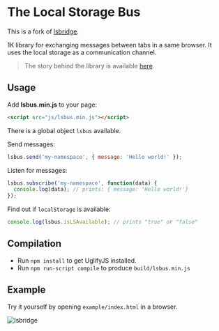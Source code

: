 # The Local Storage Bus

This is a fork of [lsbridge](https://github.com/krasimir/lsbridge).

1K library for exchanging messages between tabs in a same browser. It uses the local storage as a communication channel.

> The story behind the library is available [here](http://krasimirtsonev.com/blog/article/Using-Local-Storage-as-a-communication-channel).

## Usage

Add **lsbus.min.js** to your page:

```html
<script src="js/lsbus.min.js"></script>
```

There is a global object `lsbus` available.

Send messages:

```js
lsbus.send('my-namespace', { message: 'Hello world!' });
```

Listen for messages:

```js
lsbus.subscribe('my-namespace', function(data) {
  console.log(data); // prints: { message: 'Hello world!'}
});
```

Find out if `localStorage` is available:

```js
console.log(lsbus.isLSAvailable); // prints "true" or "false"
```

## Compilation

* Run `npm install` to get UglifyJS installed.
* Run `npm run-script compile` to produce `build/lsbus.min.js`

## Example

Try it yourself by opening `example/index.html` in a browser.

![lsbridge](http://work.krasimirtsonev.com/git/lsbridge/lsbridge.gif)
